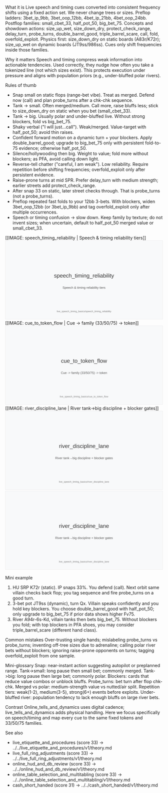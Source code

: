 What it is
Live speech and timing cues converted into consistent frequency shifts using a fixed action set. We never change trees or sizes. Preflop ladders: 3bet_ip_9bb, 3bet_oop_12bb, 4bet_ip_21bb, 4bet_oop_24bb. Postflop families: small_cbet_33, half_pot_50, big_bet_75. Concepts and showdown actions: size_up_wet, size_down_dry, protect_check_range, delay_turn, probe_turns, double_barrel_good, triple_barrel_scare, call, fold, overfold_exploit. Physics first: size_down_dry on static boards (A83r/K72r); size_up_wet on dynamic boards (JT9ss/986ss). Cues only shift frequencies inside those families.

Why it matters
Speech and timing compress weak information into actionable tendencies. Used correctly, they nudge how often you take a tokenized line (not which sizes exist). This protects execution under pressure and aligns with population priors (e.g., under-bluffed polar rivers).

Rules of thumb
- Snap small on static flops (range-bet vibe). Treat as merged. Defend now (call) and plan probe_turns after a chk-chk sequence. 
- Tank -> small. Often merged/medium. Call more, raise bluffs less; stick to size_down_dry on static when you bet (small_cbet_33). 
- Tank -> big. Usually polar and under-bluffed live. Without strong blockers, fold vs big_bet_75. 
- Shaky verbal ("I will just...call"). Weak/merged. Value-target with half_pot_50; avoid thin raises. 
- Confident forward motion on a dynamic turn + your blockers. Apply double_barrel_good; upgrade to big_bet_75 only with persistent fold-to-75 evidence; otherwise half_pot_50. 
- Silence/hollywooding then big. Weight to value; fold more without blockers; as PFA, avoid calling down light. 
- Reverse-tell chatter ("careful, I am weak"). Low reliability. Require repetition before shifting frequencies; overfold_exploit only after persistent evidence. 
- Raise-prone turns at mid SPR. Prefer delay_turn with medium strength; earlier streets add protect_check_range. 
- After snap 33 on static, later street checks through. That is probe_turns (not a probe_turns). 
- Preflop repeated fast folds to your 12bb 3-bets. With blockers, widen 3bet_oop_12bb (or 3bet_ip_9bb) and tag overfold_exploit only after multiple occurrences. 
- Speech or timing confusion -> slow down. Keep family by texture; do not invent sizes; when uncertain, default to half_pot_50 merged value or small_cbet_33.

[[IMAGE: speech_timing_reliability | Speech & timing reliability tiers]]
![Speech & timing reliability tiers](images/speech_timing_reliability.svg)
[[IMAGE: cue_to_token_flow | Cue -> family (33/50/75) -> token]]
![Cue -> family (33/50/75) -> token](images/cue_to_token_flow.svg)
[[IMAGE: river_discipline_lane | River tank->big discipline + blocker gates]]
![River tank→big discipline + blocker gates](images/river_discipline_lane.svg)
![River tank->big discipline + blocker gates](images/river_discipline_lane.svg)

Mini example
1) HU SRP K72r (static). IP snaps 33%. You defend (call). Next orbit same villain checks back flop; you tag sequence and fire probe_turns on a good turn. 
2) 3-bet pot JT9ss (dynamic), turn Qx. Villain speaks confidently and you hold key blockers. You choose double_barrel_good with half_pot_50; only upgrade to big_bet_75 if prior data shows higher Fv75. 
3) River A94r-6s-Kd, villain tanks then bets big_bet_75. Without blockers you fold; with top blockers in PFA shoes, you may consider triple_barrel_scare (different hand class).

Common mistakes
Over-trusting single hands; mislabeling probe_turns vs probe_turns; inventing off-tree sizes due to adrenaline; calling polar river bets without blockers; ignoring raise-prone opponents on turns; tagging overfold_exploit from one sample.

Mini-glossary
Snap: near-instant action suggesting autopilot or preplanned range. 
Tank->small: long pause then small bet; commonly merged. 
Tank->big: long pause then large bet; commonly polar. 
Blockers: cards that reduce value combos or unblock bluffs. 
Probe_turns: bet turn after flop chk-chk. 
Merged vs polar: medium-strength value vs nutted/air split. 
Repetition tiers: weak(1-2), medium(3-5), strong(6+) events before exploits. 
Under-bluffed river: population tendency to lack enough bluffs on large river bets.

Contrast
Online_tells_and_dynamics uses digital cadence; live_tells_and_dynamics adds physical handling. Here we focus specifically on speech/timing and map every cue to the same fixed tokens and 33/50/75 families.

See also
- live_etiquette_and_procedures (score 33) -> ../../live_etiquette_and_procedures/v1/theory.md
- live_full_ring_adjustments (score 33) -> ../../live_full_ring_adjustments/v1/theory.md
- online_hud_and_db_review (score 33) -> ../../online_hud_and_db_review/v1/theory.md
- online_table_selection_and_multitabling (score 33) -> ../../online_table_selection_and_multitabling/v1/theory.md
- cash_short_handed (score 31) -> ../../cash_short_handed/v1/theory.md